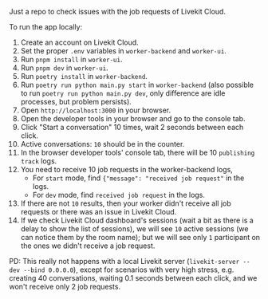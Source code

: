 Just a repo to check issues with the job requests of Livekit Cloud.

To run the app locally:

1. Create an account on Livekit Cloud.
2. Set the proper `.env` variables in `worker-backend` and `worker-ui`.
3. Run `pnpm install` in `worker-ui`.
4. Run `pnpm dev` in `worker-ui`.
5. Run `poetry install` in `worker-backend`.
6. Run `poetry run python main.py start` in `worker-backend` (also possible to run `poetry run python main.py dev`, only difference are idle processes, but problem persists).
7. Open `http://localhost:3000` in your browser.
8. Open the developer tools in your browser and go to the console tab.
9. Click "Start a conversation" 10 times, wait 2 seconds between each click.
10. Active conversations: `10` should be in the counter.
11. In the browser developer tools' console tab, there will be 10 `publishing track` logs.
12. You need to receive 10 job requests in the worker-backend logs, 
    - For `start` mode, find `{"message": "received job request"` in the logs.
    - For `dev` mode, find `received job request` in the logs.
13. If there are not `10` results, then your worker didn't receive all job requests or there was an issue in Livekit Cloud.
14. If we check Livekit Cloud dashboard's sessions (wait a bit as there is a delay to show the list of sessions), we will see `10` active sessions (we can notice them by the room name); but we will see only `1` participant on the ones we didn't receive a job request.

PD: This really not happens with a local Livekit server (`livekit-server --dev --bind 0.0.0.0`), except for scenarios with very high stress, e.g. creating 40 conversations, waiting 0.1 seconds between each click, and we won't receive only 2 job requests.
